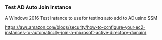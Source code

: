 ### Test AD Auto Join Instance

A Windows 2016 Test Instance to use for testing auto add to AD using SSM

https://aws.amazon.com/blogs/security/how-to-configure-your-ec2-instances-to-automatically-join-a-microsoft-active-directory-domain/
